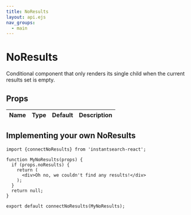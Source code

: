 ```yaml
---
title: NoResults
layout: api.ejs
nav_groups:
  - main
---
```


# NoResults

Conditional component that only renders its single child when the current results set is empty.

## Props

Name | Type | Default |Description
:- | :- | :- | :-

## Implementing your own NoResults

```
import {connectNoResults} from 'instantsearch-react';

function MyNoResults(props) {
  if (props.noResults) {
    return (
      <div>Oh no, we couldn't find any results!</div>
    );
  }
  return null;
}

export default connectNoResults(MyNoResults);
```
